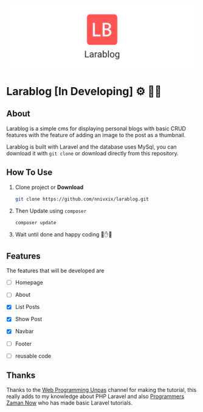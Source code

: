 ![larablog image](./public/img/larablog.jpg)


# Larablog [In Developing] ⚙ 🧰🦾

## About

Larablog is a simple cms for displaying personal blogs with basic CRUD features with the feature of adding an image to the post as a thumbnail.

Larablog is built with Laravel and the database uses MySql, you can download it with `git clone` or download directly from this repository.

## How To Use

1. Clone project or **Download**

   ```bash
   git clone https://github.com/nnivxix/larablog.git 
   ```

2. Then Update using `composer`

   ```bash
   composer update
   ```

3. Wait until done and happy coding 🤟✋🤚


## Features

The features that will be developed are

- [ ] Homepage

- [ ] About
- [x] List Posts
- [x] Show Post
- [x]  Navbar
- [ ]   Footer
- [ ]    reusable code

## Thanks

Thanks to the [Web Programming Unpas](https://youtube.com/playlist?list=PLFIM0718LjIWiihbBIq-SWPU6b6x21Q_2) channel for making the tutorial, this really adds to my knowledge about PHP Laravel and also [Programmers Zaman Now](https://youtu.be/ClMX6TXvh_o) who has made basic Laravel tutorials.